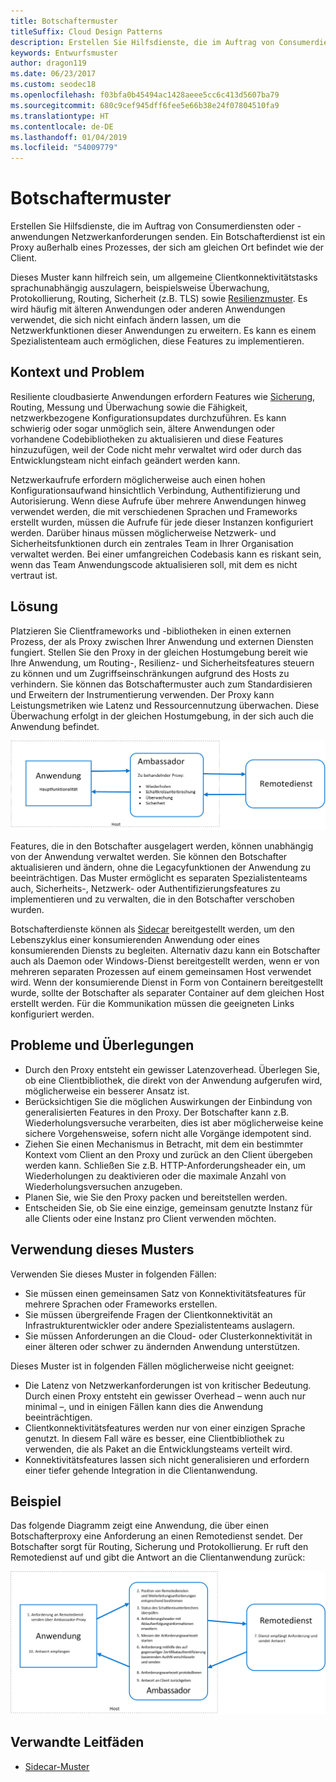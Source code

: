 ```yaml
---
title: Botschaftermuster
titleSuffix: Cloud Design Patterns
description: Erstellen Sie Hilfsdienste, die im Auftrag von Consumerdiensten oder -anwendungen Netzwerkanforderungen senden.
keywords: Entwurfsmuster
author: dragon119
ms.date: 06/23/2017
ms.custom: seodec18
ms.openlocfilehash: f03bfa0b45494ac1428aeee5cc6c413d5607ba79
ms.sourcegitcommit: 680c9cef945dff6fee5e66b38e24f07804510fa9
ms.translationtype: HT
ms.contentlocale: de-DE
ms.lasthandoff: 01/04/2019
ms.locfileid: "54009779"
---
```

# <a name="ambassador-pattern"></a>Botschaftermuster

Erstellen Sie Hilfsdienste, die im Auftrag von Consumerdiensten oder -anwendungen Netzwerkanforderungen senden. Ein Botschafterdienst ist ein Proxy außerhalb eines Prozesses, der sich am gleichen Ort befindet wie der Client.

Dieses Muster kann hilfreich sein, um allgemeine Clientkonnektivitätstasks sprachunabhängig auszulagern, beispielsweise Überwachung, Protokollierung, Routing, Sicherheit (z.B. TLS) sowie [Resilienzmuster][resiliency-patterns]. Es wird häufig mit älteren Anwendungen oder anderen Anwendungen verwendet, die sich nicht einfach ändern lassen, um die Netzwerkfunktionen dieser Anwendungen zu erweitern. Es kann es einem Spezialistenteam auch ermöglichen, diese Features zu implementieren.

## <a name="context-and-problem"></a>Kontext und Problem

Resiliente cloudbasierte Anwendungen erfordern Features wie [Sicherung](./circuit-breaker.md), Routing, Messung und Überwachung sowie die Fähigkeit, netzwerkbezogene Konfigurationsupdates durchzuführen. Es kann schwierig oder sogar unmöglich sein, ältere Anwendungen oder vorhandene Codebibliotheken zu aktualisieren und diese Features hinzuzufügen, weil der Code nicht mehr verwaltet wird oder durch das Entwicklungsteam nicht einfach geändert werden kann.

Netzwerkaufrufe erfordern möglicherweise auch einen hohen Konfigurationsaufwand hinsichtlich Verbindung, Authentifizierung und Autorisierung. Wenn diese Aufrufe über mehrere Anwendungen hinweg verwendet werden, die mit verschiedenen Sprachen und Frameworks erstellt wurden, müssen die Aufrufe für jede dieser Instanzen konfiguriert werden. Darüber hinaus müssen möglicherweise Netzwerk- und Sicherheitsfunktionen durch ein zentrales Team in Ihrer Organisation verwaltet werden. Bei einer umfangreichen Codebasis kann es riskant sein, wenn das Team Anwendungscode aktualisieren soll, mit dem es nicht vertraut ist.

## <a name="solution"></a>Lösung

Platzieren Sie Clientframeworks und -bibliotheken in einen externen Prozess, der als Proxy zwischen Ihrer Anwendung und externen Diensten fungiert. Stellen Sie den Proxy in der gleichen Hostumgebung bereit wie Ihre Anwendung, um Routing-, Resilienz- und Sicherheitsfeatures steuern zu können und um Zugriffseinschränkungen aufgrund des Hosts zu verhindern. Sie können das Botschaftermuster auch zum Standardisieren und Erweitern der Instrumentierung verwenden. Der Proxy kann Leistungsmetriken wie Latenz und Ressourcennutzung überwachen. Diese Überwachung erfolgt in der gleichen Hostumgebung, in der sich auch die Anwendung befindet.

![Diagramm des Botschaftermusters](./_images/ambassador.png)

Features, die in den Botschafter ausgelagert werden, können unabhängig von der Anwendung verwaltet werden. Sie können den Botschafter aktualisieren und ändern, ohne die Legacyfunktionen der Anwendung zu beeinträchtigen. Das Muster ermöglicht es separaten Spezialistenteams auch, Sicherheits-, Netzwerk- oder Authentifizierungsfeatures zu implementieren und zu verwalten, die in den Botschafter verschoben wurden.

Botschafterdienste können als [Sidecar](./sidecar.md) bereitgestellt werden, um den Lebenszyklus einer konsumierenden Anwendung oder eines konsumierenden Diensts zu begleiten. Alternativ dazu kann ein Botschafter auch als Daemon oder Windows-Dienst bereitgestellt werden, wenn er von mehreren separaten Prozessen auf einem gemeinsamen Host verwendet wird. Wenn der konsumierende Dienst in Form von Containern bereitgestellt wurde, sollte der Botschafter als separater Container auf dem gleichen Host erstellt werden. Für die Kommunikation müssen die geeigneten Links konfiguriert werden.

## <a name="issues-and-considerations"></a>Probleme und Überlegungen

- Durch den Proxy entsteht ein gewisser Latenzoverhead. Überlegen Sie, ob eine Clientbibliothek, die direkt von der Anwendung aufgerufen wird, möglicherweise ein besserer Ansatz ist.
- Berücksichtigen Sie die möglichen Auswirkungen der Einbindung von generalisierten Features in den Proxy. Der Botschafter kann z.B. Wiederholungsversuche verarbeiten, dies ist aber möglicherweise keine sichere Vorgehensweise, sofern nicht alle Vorgänge idempotent sind.
- Ziehen Sie einen Mechanismus in Betracht, mit dem ein bestimmter Kontext vom Client an den Proxy und zurück an den Client übergeben werden kann. Schließen Sie z.B. HTTP-Anforderungsheader ein, um Wiederholungen zu deaktivieren oder die maximale Anzahl von Wiederholungsversuchen anzugeben.
- Planen Sie, wie Sie den Proxy packen und bereitstellen werden.
- Entscheiden Sie, ob Sie eine einzige, gemeinsam genutzte Instanz für alle Clients oder eine Instanz pro Client verwenden möchten.

## <a name="when-to-use-this-pattern"></a>Verwendung dieses Musters

Verwenden Sie dieses Muster in folgenden Fällen:

- Sie müssen einen gemeinsamen Satz von Konnektivitätsfeatures für mehrere Sprachen oder Frameworks erstellen.
- Sie müssen übergreifende Fragen der Clientkonnektivität an Infrastrukturentwickler oder andere Spezialistenteams auslagern.
- Sie müssen Anforderungen an die Cloud- oder Clusterkonnektivität in einer älteren oder schwer zu ändernden Anwendung unterstützen.

Dieses Muster ist in folgenden Fällen möglicherweise nicht geeignet:

- Die Latenz von Netzwerkanforderungen ist von kritischer Bedeutung. Durch einen Proxy entsteht ein gewisser Overhead – wenn auch nur minimal –, und in einigen Fällen kann dies die Anwendung beeinträchtigen.
- Clientkonnektivitätsfeatures werden nur von einer einzigen Sprache genutzt. In diesem Fall wäre es besser, eine Clientbibliothek zu verwenden, die als Paket an die Entwicklungsteams verteilt wird.
- Konnektivitätsfeatures lassen sich nicht generalisieren und erfordern einer tiefer gehende Integration in die Clientanwendung.

## <a name="example"></a>Beispiel

Das folgende Diagramm zeigt eine Anwendung, die über einen Botschafterproxy eine Anforderung an einen Remotedienst sendet. Der Botschafter sorgt für Routing, Sicherung und Protokollierung. Er ruft den Remotedienst auf und gibt die Antwort an die Clientanwendung zurück:

![Beispiel für das Botschaftermuster](./_images/ambassador-example.png)

## <a name="related-guidance"></a>Verwandte Leitfäden

- [Sidecar-Muster](./sidecar.md)

<!-- links -->

[resiliency-patterns]: ./category/resiliency.md
